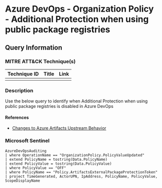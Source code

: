 # Azure DevOps - Organization Policy - Additional Protection when using public package registries

## Query Information

### MITRE ATT&CK Technique(s)

| Technique ID | Title    | Link    |
| ---  | --- | --- |
|  |  |  |

### Description

Use the below query to identify when Additional Protection when using public package registries is disabled in Azure DevOps

#### References

- [Changes to Azure Artifacts Upstream Behavior](https://devblogs.microsoft.com/devops/changes-to-azure-artifact-upstream-behavior/)

### Microsoft Sentinel

```kql
AzureDevOpsAuditing
| where OperationName == "OrganizationPolicy.PolicyValueUpdated"
| extend PolicyName = tostring(Data.PolicyName)
| extend PolicyValue = tostring(Data.PolicyValue)
| where PolicyValue == "OFF"
| where PolicyName == "Policy.ArtifactsExternalPackageProtectionToken"
| project TimeGenerated, ActorUPN, IpAddress, PolicyName, PolicyValue, ScopeDisplayName
```
